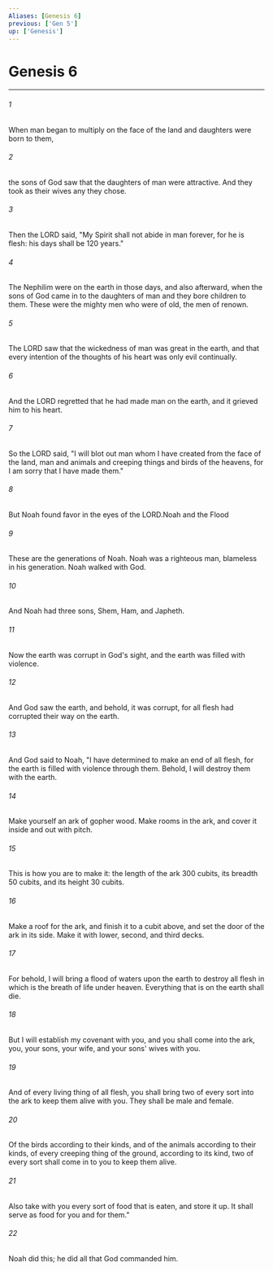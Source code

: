 ```yaml
---
Aliases: [Genesis 6]
previous: ['Gen 5']
up: ['Genesis']
---
```

# Genesis 6

***

 

###### 1 
When man began to multiply on the face of the land and daughters were born to them, 
 

###### 2 
the sons of God saw that the daughters of man were attractive. And they took as their wives any they chose. 
 

###### 3 
Then the LORD said, "My Spirit shall not abide in man forever, for he is flesh: his days shall be 120 years." 
 

###### 4 
The Nephilim were on the earth in those days, and also afterward, when the sons of God came in to the daughters of man and they bore children to them. These were the mighty men who were of old, the men of renown.
 
 

###### 5 
The LORD saw that the wickedness of man was great in the earth, and that every intention of the thoughts of his heart was only evil continually. 
 

###### 6 
And the LORD regretted that he had made man on the earth, and it grieved him to his heart. 
 

###### 7 
So the LORD said, "I will blot out man whom I have created from the face of the land, man and animals and creeping things and birds of the heavens, for I am sorry that I have made them." 
 

###### 8 
But Noah found favor in the eyes of the LORD.Noah and the Flood
 
 

###### 9 
These are the generations of Noah. Noah was a righteous man, blameless in his generation. Noah walked with God. 
 

###### 10 
And Noah had three sons, Shem, Ham, and Japheth.
 
 

###### 11 
Now the earth was corrupt in God's sight, and the earth was filled with violence. 
 

###### 12 
And God saw the earth, and behold, it was corrupt, for all flesh had corrupted their way on the earth. 
 

###### 13 
And God said to Noah, "I have determined to make an end of all flesh, for the earth is filled with violence through them. Behold, I will destroy them with the earth. 
 

###### 14 
Make yourself an ark of gopher wood. Make rooms in the ark, and cover it inside and out with pitch. 
 

###### 15 
This is how you are to make it: the length of the ark 300 cubits, its breadth 50 cubits, and its height 30 cubits. 
 

###### 16 
Make a roof for the ark, and finish it to a cubit above, and set the door of the ark in its side. Make it with lower, second, and third decks. 
 

###### 17 
For behold, I will bring a flood of waters upon the earth to destroy all flesh in which is the breath of life under heaven. Everything that is on the earth shall die. 
 

###### 18 
But I will establish my covenant with you, and you shall come into the ark, you, your sons, your wife, and your sons' wives with you. 
 

###### 19 
And of every living thing of all flesh, you shall bring two of every sort into the ark to keep them alive with you. They shall be male and female. 
 

###### 20 
Of the birds according to their kinds, and of the animals according to their kinds, of every creeping thing of the ground, according to its kind, two of every sort shall come in to you to keep them alive. 
 

###### 21 
Also take with you every sort of food that is eaten, and store it up. It shall serve as food for you and for them." 
 

###### 22 
Noah did this; he did all that God commanded him.
 
